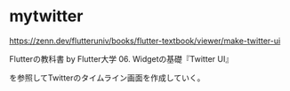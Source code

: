 # mytwitter

https://zenn.dev/flutteruniv/books/flutter-textbook/viewer/make-twitter-ui

Flutterの教科書 by Flutter大学
06. Widgetの基礎『Twitter UI』

を参照してTwitterのタイムライン画面を作成していく。
